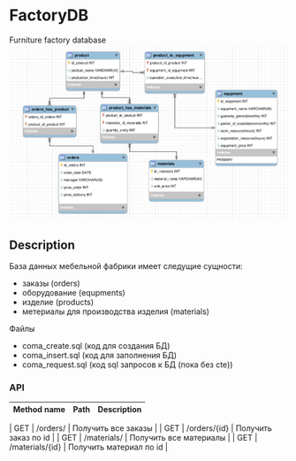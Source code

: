 # FactoryDB
Furniture factory database
![github-small](https://github.com/IbragimovAsRa/FactoryDB/blob/develop/img/database_structure.png)

Description
--
База данных мебельной фабрики имеет следущие сущности:
- заказы (orders)
- оборудование (equpments)
- изделие (products)
- метериалы для производства изделия (materials)

Файлы
- coma_create.sql
(код для создания БД)
- coma_insert.sql
(код для заполнения БД)
- coma_request.sql
(код sql запросов к БД (пока без cte))

### API

| Method name | Path | Description |
| ----------- | ---- | ----------- |

| GET | /orders/ | Получить все заказы |
| GET | /orders/{id} | Получить заказ по id |
| GET | /materials/ | Получить все материалы |
| GET | /materials/{id} | Получить материал по id |
